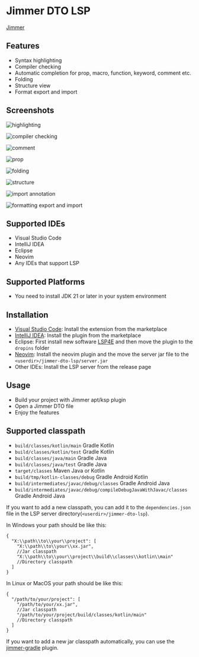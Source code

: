 # Jimmer DTO LSP

[Jimmer](https://github.com/babyfish-ct/jimmer)

## Features

- Syntax highlighting
- Compiler checking
- Automatic completion for prop, macro, function, keyword, comment etc.
- Folding
- Structure view
- Format export and import

## Screenshots

![highlighting](https://s2.loli.net/2024/12/13/yes1EwWzq3UHJYv.png)

![compiler checking](https://s2.loli.net/2024/12/13/mEx8oJfgVs7BtpK.png)

![comment](https://s2.loli.net/2024/12/13/zlIqFZaEOKfXmTG.gif)

![prop](https://s2.loli.net/2024/12/13/DvS4n6xOLCuH23e.gif)

![folding](https://s2.loli.net/2024/12/13/Rz5th8pDkrKT7Su.gif)

![structure](https://s2.loli.net/2024/12/13/rjh9IMgSbdJ2o4n.gif)

![import annotation](https://s2.loli.net/2024/12/15/W6fSpoEUZXmguK8.gif)

![formatting export and import](https://s2.loli.net/2024/12/19/45Ja3uSgzhyCjYp.gif)

## Supported IDEs

- Visual Studio Code
- IntelliJ IDEA
- Eclipse
- Neovim
- Any IDEs that support LSP

## Supported Platforms

- You need to install JDK 21 or later in your system environment

## Installation

- [Visual Studio Code](https://marketplace.visualstudio.com/items?itemName=enaium.jimmer-dto-lsp-vscode): Install the
  extension from the marketplace
- [IntelliJ IDEA](./intellij): Install the plugin from the marketplace
- Eclipse: First install new software [LSP4E](https://download.eclipse.org/lsp4e/releases/latest/) and then move the
  plugin
  to the `dropins` folder
- [Neovim](./neovim): Install the neovim plugin and the move the server jar file to the
  `<userdir>/jimmer-dto-lsp/server.jar`
- Other IDEs: Install the LSP server from the release page

## Usage

- Build your project with Jimmer apt/ksp plugin
- Open a Jimmer DTO file
- Enjoy the features

## Supported classpath

- `build/classes/kotlin/main` Gradle Kotlin
- `build/classes/kotlin/test` Gradle Kotlin
- `build/classes/java/main` Gradle Java
- `build/classes/java/test` Gradle Java
- `target/classes` Maven Java or Kotlin
- `build/tmp/kotlin-classes/debug` Gradle Android Kotlin
- `build/intermediates/javac/debug/classes` Gradle Android Java
- `build/intermediates/javac/debug/compileDebugJavaWithJavac/classes` Gradle Android Java

If you want to add a new classpath, you can add it to the `dependencies.json` file in the LSP server
directory(`<userdir>/jimmer-dto-lsp`).

In Windows your path should be like this:

```json5
{
  "X:\\path\\to\\your\\project": [
    "X:\\path\\to\\your\\xx.jar",
    //Jar classpath
    "X:\\path\\to\\your\\project\\build\\classes\\kotlin\\main"
    //Directory classpath
  ]
}
```

In Linux or MacOS your path should be like this:

```json5
{
  "/path/to/your/project": [
    "/path/to/your/xx.jar",
    //Jar classpath
    "/path/to/your/project/build/classes/kotlin/main"
    //Directory classpath
  ]
}
```

If you want to add a new jar classpath automatically, you can use
the [jimmer-gradle](https://github.com/Enaium/jimmer-gradle) plugin.